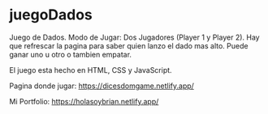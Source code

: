 # juegoDados

Juego de Dados. Modo de Jugar:
Dos Jugadores (Player 1 y Player 2). Hay que refrescar la pagina para saber quien lanzo el dado mas alto.
Puede ganar uno u otro o tambien empatar.

El juego esta hecho en HTML, CSS y JavaScript. 

Pagina donde jugar:
https://dicesdomgame.netlify.app/

Mi Portfolio:
https://holasoybrian.netlify.app/
